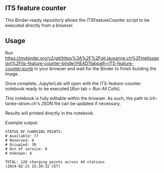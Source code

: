 ## ITS feature counter

This Binder-ready repository allows the ITSFeatureCounter script to be executed directly from a browser.


## Usage

Run https://mybinder.org/v2/git/https%3A%2F%2Fgit.lausanne.ch%2Fmelissapgvt%2Fits-feature-counter-binder/HEAD?labpath=ITS-feature-counter.ipynb in your browser and wait for the Binder to finish building the image.

Once complete, JupyterLab will open with the ITS-feature-counter notebook ready to be executed [_Run_ tab > _Run All Cells_].

This notebook is fully editable within the browser. As such, the path to ich-tanke-strom.ch's JSON file can be updated if necessary.

Results will printed directly in the notebook.


Example output:
```
STATUS OF CHARGING POINTS:
# Available: 77
# Reserved: 0
# Occupied: 39
# Out of service: 0
# Unknown: 4

TOTAL: 120 charging points across 44 stations
(2024-02-23 15:39:32 CET)
```

